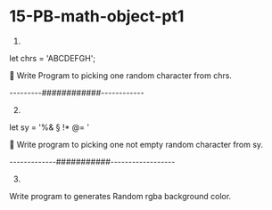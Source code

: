 # 15-PB-math-object-pt1

1.

let chrs = 'ABCDEFGH';

🚀 Write Program to picking one random character from chrs.

---------############------------

2.

let sy = '%& § !\* @= '

🚀 Write program to picking one not empty random character from sy.

-------------###########------------------

3.

Write program to generates Random rgba background color.
